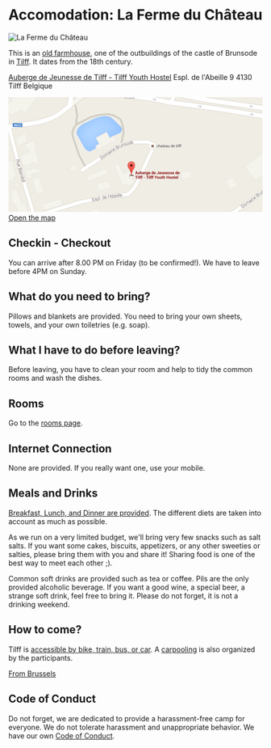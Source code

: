 # Accomodation: La Ferme du Château

![La Ferme du Château](http://www.ajtilff.be/images/photo-accueil_01.jpg)

This is an [old farmhouse](http://www.ajtilff.be), one of the outbuildings of
the castle of Brunsode in [Tilff](https://fr.wikipedia.org/wiki/Tilff). It dates
from the 18th century.

[Auberge de Jeunesse de Tilff - Tilff Youth Hostel](https://goo.gl/maps/uRmvv)
Espl. de l'Abeille 9
4130 Tilff
Belgique

![Address of the venue](images/map-venue.png)
[Open the map](https://goo.gl/maps/uRmvv)


## Checkin - Checkout

You can arrive after 8.00 PM on Friday (to be confirmed!).
We have to leave before 4PM on Sunday.

## What do you need to bring?

Pillows and blankets are provided.
You need to bring your own sheets, towels, and your own toiletries (e.g. soap).

## What I have to do before leaving?

Before leaving, you have to clean your room and help to tidy the common rooms
and wash the dishes.

## Rooms

Go to the [rooms page](rooms.md).

## Internet Connection

None are provided. If you really want one, use your mobile.

## Meals and Drinks

[Breakfast, Lunch, and Dinner are provided](menu.md). The different diets are taken into
account as much as possible.

As we run on a very limited budget, we'll bring very few snacks such as salt
salts. If you want some cakes, biscuits, appetizers, or any other sweeties or
salties, please bring them with you and share it! Sharing food is one of the
best way to meet each other ;).

Common soft drinks are provided such as tea or coffee. Pils are the only
provided alcoholic beverage. If you want a good wine, a special beer, a strange
soft drink, feel free to bring it. Please do not forget, it is not a drinking
weekend.

## How to come?

Tilff is [accessible by bike, train, bus, or car](http://www.sitilff.be/venir/venir-a-tilff/).
A [carpooling](carpooling.md) is also organized by the participants.

[From Brussels](http://www.rome2rio.com/s/Brussels-Central-Station/Esplanade-de-l-Abeille-4130-Esneux-Belgium)

## Code of Conduct

Do not forget, we are dedicated to provide a harassment-free camp for everyone.
We do not tolerate harassment and unappropriate behavior. We have our own
[Code of Conduct](https://github.com/brug-be/code_of_conduct).
